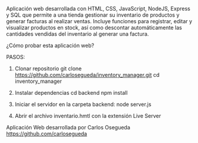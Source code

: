 Aplicación web desarrollada con HTML, CSS, JavaScript, NodeJS, Express y SQL que permite a una tienda gestionar su inventario de productos y generar facturas al realizar ventas. Incluye funciones para registrar, editar y visualizar productos en stock, así como descontar automáticamente las cantidades vendidas del inventario al generar una factura.

¿Cómo probar esta aplicación web?

PASOS:

1. Clonar repositorio
git clone https://github.com/carlosegueda/inventory_manager.git
cd inventory_manager

2. Instalar dependencias
cd backend
npm install

3. Iniciar el servidor
en la carpeta backend:
node server.js

4. Abrir el archivo inventario.hmtl con la extensión Live Server

Aplicación Web desarrollada por Carlos Osegueda
https://github.com/carlosegueda
